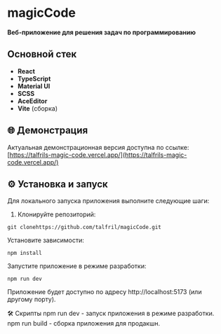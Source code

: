 # magicCode
**Веб-приложение для решения задач по программированию**

##  Основной стек
- **React**
- **TypeScript**
- **Material UI**
- **SCSS**
- **AceEditor**
- **Vite** (сборка)

## 🌐 Демонстрация
Актуальная демонстрационная версия доступна по ссылке: [https://talfrils-magic-code.vercel.app/](https://talfrils-magic-code.vercel.app/)

## ⚙️ Установка и запуск

Для локального запуска приложения выполните следующие шаги:

1. Клонируйте репозиторий:

 ```
 git clonehttps://github.com/talfril/magicCode.git
 ```
Установите зависимости:
```
npm install
```

Запустите приложение в режиме разработки:
```
npm run dev
```
Приложение будет доступно по адресу http://localhost:5173 (или другому порту).

🛠️ Скрипты
npm run dev - запуск приложения в режиме разработки.
npm run build - сборка приложения для продакшн.
